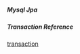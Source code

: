 ##### Mysql Jpa




##### Transaction Reference

[transaction](https://dzone.com/articles/spring-boot-transaction-management-hello-world-exa)

